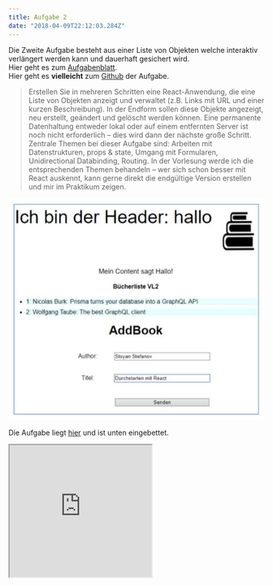 ```yaml
---
title: Aufgabe 2
date: "2018-04-09T22:12:03.284Z"
---
```


Die Zweite Aufgabe besteht aus einer Liste von Objekten welche interaktiv verlängert werden kann und dauerhaft gesichert wird.<br>
Hier geht es zum
[Aufgabenblatt](https://www.dm.hs-furtwangen.de/data/files/download_temp/04a0df98fa4590644cede6a9eacc543c/JSF_A2.pdf). <br>
Hier geht es <strong>vielleicht</strong> zum [Github](https://no) der Aufgabe.

>Erstellen Sie in mehreren Schritten eine React-Anwendung, die eine Liste von Objekten anzeigt und verwaltet (z.B. Links mit URL und einer kurzen Beschreibung). In der Endform sollen diese Objekte angezeigt, neu erstellt, geändert und gelöscht werden können. Eine permanente Datenhaltung entweder lokal oder auf einem entfernten Server ist noch nicht erforderlich – dies wird dann der nächste große Schritt.
Zentrale Themen bei dieser Aufgabe sind: Arbeiten mit Datenstrukturen, props & state, Umgang mit Formularen, Unidirectional Databinding, Routing. In der Vorlesung werde ich die entsprechenden Themen behandeln – wer sich schon besser mit React auskennt, kann gerne direkt die endgültige Version erstellen und mir im Praktikum zeigen.

![Bild](./a2.png)

Die Aufgabe liegt [hier](https://webuser.hs-furtwangen.de/~allmendi/site_aufgabe_2/) und ist unten eingebettet.

<iframe height="260" width="280" src="https://webuser.hs-furtwangen.de/~allmendi/site_aufgabe_2/">
</iframe>

[](https://webuser.hs-furtwangen.de/~allmendi/site_aufgabe_2/)
